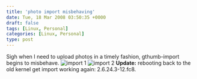 ```yaml
---
title: 'photo import misbehaving'
date: Tue, 18 Mar 2008 03:50:35 +0000
draft: false
tags: [Linux, Personal]
categories: [Linux, Personal]
type: post
---
```


Sigh when I need to upload photos in a timely fashion, gthumb-import begins to misbehave. ![import 1](http://zeusville.files.wordpress.com/2008/03/import_dialog_1.png) ![import 2](http://zeusville.files.wordpress.com/2008/03/import_dialog_2.png) **Update:** rebooting back to the old kernel get import working again: 2.6.24.3-12.fc8.